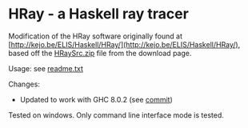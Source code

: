# HRay - a Haskell ray tracer

Modification of the HRay software originally found at [http://kejo.be/ELIS/Haskell/HRay/](http://kejo.be/ELIS/Haskell/HRay/), based off the [HRaySrc.zip](http://kejo.be/ELIS/Haskell/HRay/files/HRaySrc.zip) file from the download page.

Usage: see [readme.txt](readme.txt)

Changes:
- Updated to work with GHC 8.0.2 (see [commit](https://github.com/elliotsayes/HRay/commit/a505be3a66e1250daa82e8a58a4988a429457bc1))

Tested on windows. Only command line interface mode is tested.
